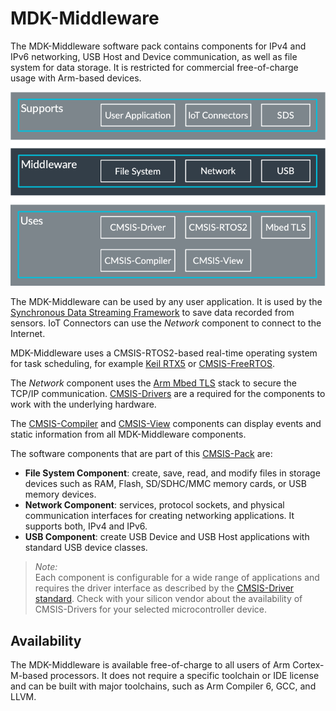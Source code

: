 # MDK-Middleware

The MDK-Middleware software pack contains components for IPv4 and IPv6 networking, USB Host and Device communication, as well as file system for data storage. It is restricted for commercial free-of-charge usage with Arm-based devices.

![MDK-Middleware](./Doxygen/General/src/images/MDK-Middleware.png)

The MDK-Middleware can be used by any user application. It is used by the [Synchronous Data Streaming Framework](https://github.com/ARM-software/SDS-Framework) to save data recorded from sensors. IoT Connectors can use the *Network* component to connect to the Internet.

MDK-Middleware uses a CMSIS-RTOS2-based real-time operating system for task scheduling, for example [Keil RTX5](https://github.com/ARM-software/CMSIS-RTX) or [CMSIS-FreeRTOS](https://github.com/arm-software/CMSIS-freertos).

The *Network* component uses the [Arm Mbed TLS](https://www.keil.com/pack/ARM.mbedTLS.3.1.0.pack) stack to secure the TCP/IP communication. [CMSIS-Drivers](https://arm-software.github.io/CMSIS_6/latest/Driver/index.html) are a required for the components to work with the underlying hardware.

The [CMSIS-Compiler](https://github.com/arm-software/cmsis-compiler) and [CMSIS-View](https://github.com/arm-software/cmsis-view) components can display events and static information from all MDK-Middleware components.

The software components that are part of this [CMSIS-Pack](https://open-cmsis-pack.github.io/Open-CMSIS-Pack-Spec/main/html/index.html) are:

- **File System Component**: create, save, read, and modify files in storage devices such as RAM, Flash, SD/SDHC/MMC memory cards, or USB memory devices.
- **Network Component**: services, protocol sockets, and physical communication interfaces for creating networking applications. It supports both, IPv4 and IPv6.
- **USB Component**: create USB Device and USB Host applications with standard USB device classes.

> *Note:*  
> Each component is configurable for a wide range of applications and requires the driver interface as described by the [CMSIS-Driver standard](https://arm-software.github.io/CMSIS_6/latest/Driver/index.html). Check with your silicon vendor about the availability of CMSIS-Drivers for your selected microcontroller device.

## Availability

The MDK-Middleware is available free-of-charge to all users of Arm Cortex-M-based processors. It does not require a specific toolchain or IDE license and can be built with major toolchains, such as Arm Compiler 6, GCC, and LLVM.
